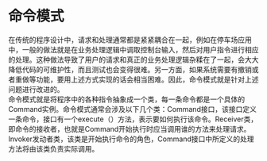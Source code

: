 命令模式
=====
在传统的程序设计中，请求和处理通常都是紧紧耦合在一起，例如在停车场应用中，一般的做法就是在业务处理逻辑中调取控制台输入，然后对用户指令进行相应的处理。这种做法导致了用户的请求和真正的业务处理逻辑杂糅在了一起，会大大降低代码的可维护性，而且测试也会变得很难。另一方面，如果系统需要有撤销或者重做等功能，要用上述方式实现的话会相当困难。因此，命令模式就是针对上述问题进行改进的。  
命令模式就是将程序中的各种指令抽象成一个类，每一条命令都是一个具体的Command实例。命令模式通常会涉及以下几个类：Command接口，该接口定义一条命令，接口有一个execute（）方法，表示要如何执行该命令。Receiver类，即命令的接收者，也就是Command开始执行时应当调用谁的方法来处理请求。Invoker发动者类，该类是开始执行命令的角色，Command接口中所定义的处理方法将由该类负责实际调用。